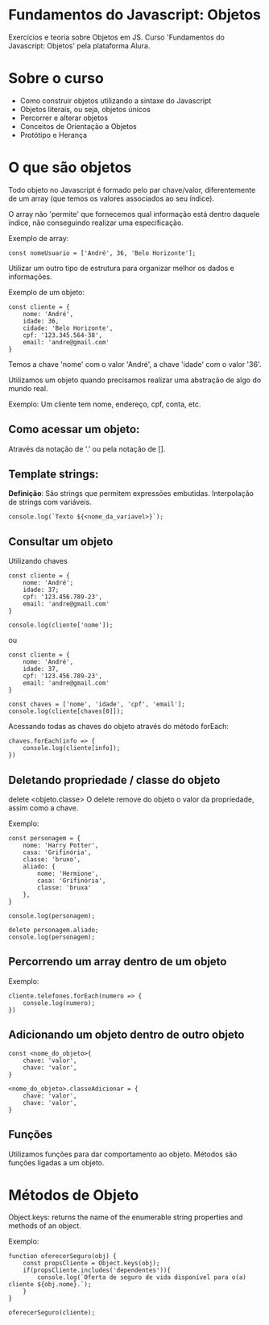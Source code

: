# Fundamentos do Javascript: Objetos
Exercícios e teoria sobre Objetos em JS. Curso 'Fundamentos do Javascript: Objetos' pela plataforma Alura.

# Sobre o curso 
* Como construir objetos utilizando a sintaxe do Javascript
* Objetos literais, ou seja, objetos únicos 
* Percorrer e alterar objetos
* Conceitos de Orientação a Objetos
* Protótipo e Herança

# O que são objetos
Todo objeto no Javascript é formado pelo par chave/valor, diferentemente de um array (que temos os valores associados ao seu índice).

O array não 'permite' que fornecemos qual informação está dentro daquele índice, não conseguindo realizar uma especificação. 

Exemplo de array: 
```
const nomeUsuario = ['André', 36, 'Belo Horizonte'];
```

Utilizar um outro tipo de estrutura para organizar melhor os dados e informações.

Exemplo de um objeto: 
```
const cliente = {
    nome: 'André',
    idade: 36, 
    cidade: 'Belo Horizonte', 
    cpf: '123.345.564-38', 
    email: 'andre@gmail.com'
}
```

Temos a chave 'nome' com o valor 'André', a chave 'idade' com o valor '36'.

Utilizamos um objeto quando precisamos realizar uma abstração de algo do mundo real.

Exemplo: Um cliente tem nome, endereço, cpf, conta, etc. 

## Como acessar um objeto: 
Através da notação de '.' ou pela notação de [].

## Template strings: 
**Definição**: São strings que permitem expressões embutidas. Interpolação de strings com variáveis.

``` 
console.log(`Texto ${<nome_da_variavel>}`);
```

## Consultar um objeto
Utilizando chaves 

```
const cliente = { 
    nome: 'André'; 
    idade: 37; 
    cpf: '123.456.789-23', 
    email: 'andre@gmail.com'
}

console.log(cliente['nome']);
```

ou

```
const cliente = {
    nome: 'André', 
    idade: 37, 
    cpf: '123.456.789-23', 
    email: 'andre@gmail.com'
}

const chaves = ['nome', 'idade', 'cpf', 'email']; 
console.log(cliente[chaves[0]]);
```

Acessando todas as chaves do objeto através do método forEach:
```
chaves.forEach(info => { 
    console.log(cliente[info]);
})
```

## Deletando propriedade / classe do objeto 
delete <objeto.classe>
O delete remove do objeto o valor da propriedade, assim como a chave. 

Exemplo: 

```
const personagem = {
    nome: 'Harry Potter', 
    casa: 'Grifinória',
    classe: 'bruxo',
    aliado: {
        nome: 'Hermione', 
        casa: 'Grifinória', 
        classe: 'bruxa'
    },
}

console.log(personagem);

delete personagem.aliado;
console.log(personagem);
```

## Percorrendo um array dentro de um objeto
Exemplo: 
```
cliente.telefones.forEach(numero => {
    console.log(numero);
})
```

## Adicionando um objeto dentro de outro objeto 
```
const <nome_do_objeto>{
    chave: 'valor', 
    chave: 'valor',
}

<nome_do_objeto>.classeAdicionar = {
    chave: 'valor', 
    chave: 'valor', 
}
```

## Funções
Utilizamos funções para dar comportamento ao objeto. Métodos são funções ligadas a um objeto. 

# Métodos de Objeto
Object.keys: returns the name of the enumerable string properties and methods of an object.

Exemplo: 
```
function oferecerSeguro(obj) {
    const propsCliente = Object.keys(obj);
    if(propsCliente.includes('dependentes')){
        console.log(`Oferta de seguro de vida disponível para o(a) cliente ${obj.nome}.`);
    }
}

oferecerSeguro(cliente);
```
